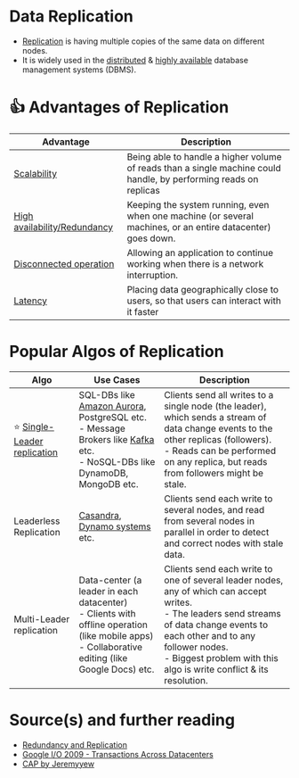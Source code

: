 # Data Replication
- [Replication](https://www.geeksforgeeks.org/data-replication-in-dbms/) is having multiple copies of the same data on different nodes.
- It is widely used in the [distributed](../../../0_SystemGlossaries/Readme.md) & [highly available](../../../0_SystemGlossaries/Reliability/HighAvailability.md) database management systems (DBMS).

# :+1: Advantages of Replication

| Advantage                                                                                   | Description                                                                                                       |
|---------------------------------------------------------------------------------------------|-------------------------------------------------------------------------------------------------------------------|
| [Scalability](../../../0_SystemGlossaries/Scalability)                            | Being able to handle a higher volume of reads than a single machine could handle, by performing reads on replicas |
| [High availability/Redundancy](../../../0_SystemGlossaries/Reliability/HighAvailability.md) | Keeping the system running, even when one machine (or several machines, or an entire datacenter) goes down.       |
| [Disconnected operation](../../../0_SystemGlossaries/Reliability/FaultTolerance.md)         | Allowing an application to continue working when there is a network interruption.                                 |
| [Latency](../../../0_SystemGlossaries/Scalability/LatencyThroughput.md)                     | Placing data geographically close to users, so that users can interact with it faster                             |

# Popular Algos of Replication

| Algo                                                           | Use Cases                                                                                                                                                                                                                                                      | Description                                                                                                                                                                                                                                                     |
|----------------------------------------------------------------|----------------------------------------------------------------------------------------------------------------------------------------------------------------------------------------------------------------------------------------------------------------|-----------------------------------------------------------------------------------------------------------------------------------------------------------------------------------------------------------------------------------------------------------------|
| :star: [Single-Leader replication](SingleLeaderReplication.md) | SQL-DBs like [Amazon Aurora](../../../11_AWSServices/6_DatabaseServices/AmazonRDS/AmazonAurora/Readme.md), PostgreSQL etc. <br/>- Message Brokers like [Kafka](../../../4_MessageBrokers/Kafka/Readme.md) etc.<br/>- NoSQL-DBs like DynamoDB, MongoDB etc. | Clients send all writes to a single node (the leader), which sends a stream of data change events to the other replicas (followers). <br/>- Reads can be performed on any replica, but reads from followers might be stale.                                     |
| Leaderless Replication                                         | [Casandra](../../NoSQL-Databases/WideColumnDB/ApacheCasandra.md), [Dynamo systems](../../DataStructuresDB/DynamoStyleDatabases.md) etc.                                                                                                                                   | Clients send each write to several nodes, and read from several nodes in parallel in order to detect and correct nodes with stale data.                                                                                                                         |
| Multi-Leader replication                                       | Data-center (a leader in each datacenter)<br/>- Clients with offline operation (like mobile apps)<br/>- Collaborative editing (like Google Docs) etc.                                                                                                          | Clients send each write to one of several leader nodes, any of which can accept writes. <br/>- The leaders send streams of data change events to each other and to any follower nodes.<br/>- Biggest problem with this algo is write conflict & its resolution. |

# Source(s) and further reading
- [Redundancy and Replication](https://github.com/jeremyyew/tech-prep-jeremy.io/blob/master/systems-design/topics/databases/redundancy-and-replication.md)
- [Google I/O 2009 - Transactions Across Datacenters](http://snarfed.org/transactions_across_datacenters_io.html)
- [CAP by Jeremyyew](https://github.com/jeremyyew/tech-prep-jeremy.io/tree/master/systems-design/topics/consistency-availability-partition-tolerance-cap)